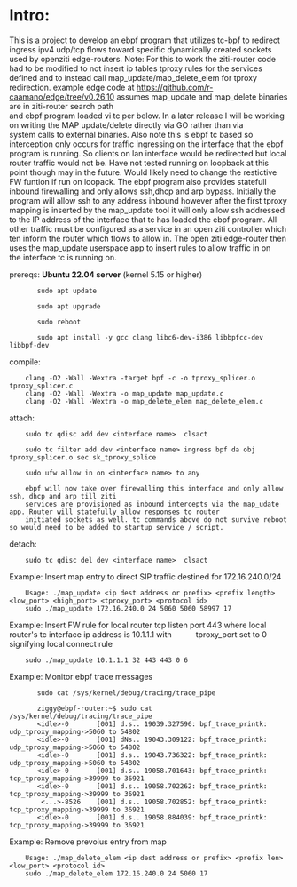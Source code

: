 # Intro:

  This is a project to develop an ebpf program that utilizes 
  tc-bpf to redirect ingress ipv4 udp/tcp flows toward specific
  dynamically created sockets used by openziti edge-routers.
  Note: For this to work the ziti-router code had to be modified to not insert
        ip tables tproxy rules for the services defined and to instead call map_update/map_delete_elem for tproxy redirection.
        example edge code at https://github.com/r-caamano/edge/tree/v0.26.10 assumes map_update and map_delete binaries are in ziti-router search path   
        and ebpf program loaded vi tc per below.  In a later release I will be working on writing the MAP update/delete directly via GO rather than via   
        system calls to external binaries.  Also note this is ebpf tc based so interception only occurs for traffic ingressing on the interface that 
        the ebpf program is running.  So clients on lan interface would be redirected but local router traffic would not be.  Have not tested running 
        on loopback at this point though may in the future.  Would likely need to change the restictive FW funtion if run on loopack. The ebpf program 
        also provides statefull inbound firewalling and only allows ssh,dhcp and arp bypass. Initially the program will allow ssh to any address 
        inbound however after the first tproxy mapping is inserted by the map_update tool it will only allow ssh addressed to the IP address of the 
        interface that tc has loaded the ebpf program.  All other traffic must be configured as a service in an open ziti controller which ten inform 
        the router which flows to allow in.  The open ziti edge-router then uses the map_update userspace app to insert rules to allow traffic in on     
        the interface tc is running on.  

  prereqs: **Ubuntu 22.04 server** (kernel 5.15 or higher)

           sudo apt update

           sudo apt upgrade

           sudo reboot

           sudo apt install -y gcc clang libc6-dev-i386 libbpfcc-dev libbpf-dev
            
           

  compile:

        clang -O2 -Wall -Wextra -target bpf -c -o tproxy_splicer.o tproxy_splicer.c
        clang -O2 -Wall -Wextra -o map_update map_update.c
        clang -O2 -Wall -Wextra -o map_delete_elem map_delete_elem.c 
  
  attach:
        
        sudo tc qdisc add dev <interface name>  clsact

        sudo tc filter add dev <interface name> ingress bpf da obj tproxy_splicer.o sec sk_tproxy_splice
        
        sudo ufw allow in on <interface name> to any
        
        ebpf will now take over firewalling this interface and only allow ssh, dhcp and arp till ziti
        services are provisioned as inbound intercepts via the map_udate app. Router will statefully allow responses to router
        initiated sockets as well. tc commands above do not survive reboot so would need to be added to startup service / script.

  detach:

        sudo tc qdisc del dev <interface name>  clsact

  Example: Insert map entry to direct SIP traffic destined for 172.16.240.0/24

        Usage: ./map_update <ip dest address or prefix> <prefix length> <low_port> <high_port> <tproxy_port> <protocol id>
        sudo ./map_update 172.16.240.0 24 5060 5060 58997 17 
  
  Example: Insert FW rule for local router tcp listen port 443 where local router's tc interface ip address is 10.1.1.1 with 
  &nbsp;&nbsp;&nbsp;&nbsp;&nbsp;&nbsp;&nbsp;&nbsp;&nbsp; tproxy_port set to 0 signifying local connect rule
  
        sudo ./map_update 10.1.1.1 32 443 443 0 6  

        
 
  Example: Monitor ebpf trace messages

           sudo cat /sys/kernel/debug/tracing/trace_pipe
           
           ziggy@ebpf-router:~$ sudo cat /sys/kernel/debug/tracing/trace_pipe
           <idle>-0       [001] d.s.. 19039.327596: bpf_trace_printk: udp_tproxy_mapping->5060 to 54802
           <idle>-0       [001] dNs.. 19043.309122: bpf_trace_printk: udp_tproxy_mapping->5060 to 54802
           <idle>-0       [001] d.s.. 19043.736322: bpf_trace_printk: udp_tproxy_mapping->5060 to 54802
           <idle>-0       [001] d.s.. 19058.701643: bpf_trace_printk: tcp_tproxy_mapping->39999 to 36921
           <idle>-0       [001] d.s.. 19058.702262: bpf_trace_printk: tcp_tproxy_mapping->39999 to 36921
            <...>-8526    [001] d.s.. 19058.702852: bpf_trace_printk: tcp_tproxy_mapping->39999 to 36921
           <idle>-0       [001] d.s.. 19058.884039: bpf_trace_printk: tcp_tproxy_mapping->39999 to 36921
 
  Example: Remove prevoius entry from map

        Usage: ./map_delete_elem <ip dest address or prefix> <prefix len> <low_port> <protocol id>
        sudo ./map_delete_elem 172.16.240.0 24 5060 17
  
  
